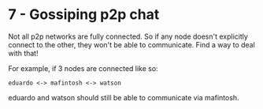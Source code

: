 # 7 - Gossiping p2p chat

Not all p2p networks are fully connected. So if any node doesn't
explicitly connect to the other, they won't be able to
communicate. Find a way to deal with that!

For example, if 3 nodes are connected like so:

`eduardo <-> mafintosh <-> watson`

eduardo and watson should still be able to communicate via mafintosh.